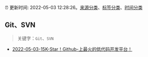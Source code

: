 :alarm_clock: 更新时间: 2022-05-03 12:28:26。[来源分类](../README.md)、[标签分类](../TAGS.md)、[时间分类](../TIMELINE.md)

## Git、SVN


> 关键字：`Git`、`SVN`



- [2022-05-03-15K-Star！Github-上最火的低代码开发平台！](https://toutiao.io/k/3qv24va) 